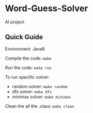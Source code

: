# Word-Guess-Solver
AI project

## Quick Guide
Environment: Java8

Compile the code: `make` 

Run the code: `make run`

To run specific solver:
- random solver: `make random`
- dfs solver: `make dfs`
- minimax solver: `make minimax`

Clean the all the .class: `make clean` 
